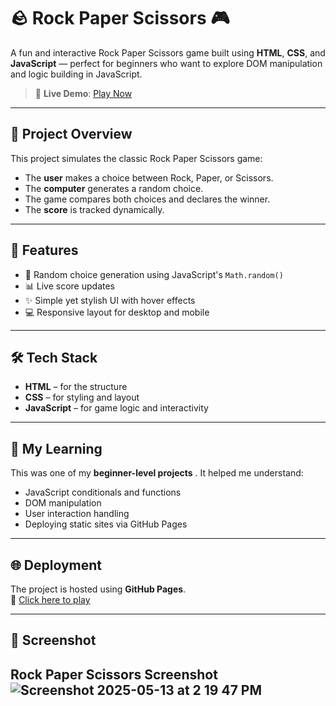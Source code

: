# 🪨 Rock Paper Scissors 🎮

A fun and interactive Rock Paper Scissors game built using **HTML**, **CSS**, and **JavaScript** — perfect for beginners who want to explore DOM manipulation and logic building in JavaScript.

> 🚀 **Live Demo**: [Play Now](https://dileepkumarrambarki.github.io/rock-paper-scissors/rps.html)

---

## 📌 Project Overview

This project simulates the classic Rock Paper Scissors game:

- The **user** makes a choice between Rock, Paper, or Scissors.
- The **computer** generates a random choice.
- The game compares both choices and declares the winner.
- The **score** is tracked dynamically.

---

## 🧠 Features

- 🎲 Random choice generation using JavaScript's `Math.random()`
- 📊 Live score updates
- ✨ Simple yet stylish UI with hover effects
- 💻 Responsive layout for desktop and mobile

---

## 🛠️ Tech Stack

- **HTML** – for the structure  
- **CSS** – for styling and layout  
- **JavaScript** – for game logic and interactivity  

---

## 🙌 My Learning

This was one of my **beginner-level projects** . It helped me understand:

- JavaScript conditionals and functions
- DOM manipulation
- User interaction handling
- Deploying static sites via GitHub Pages

---

## 🌐 Deployment

The project is hosted using **GitHub Pages**.  
🔗 [Click here to play](https://dileepkumarrambarki.github.io/rock-paper-scissors/rps.html)

---

## 📸 Screenshot

Rock Paper Scissors Screenshot  
![Screenshot 2025-05-13 at 2 19 47 PM](https://github.com/user-attachments/assets/80f31649-420f-4de0-97e9-9b67f6f7415f)
---



